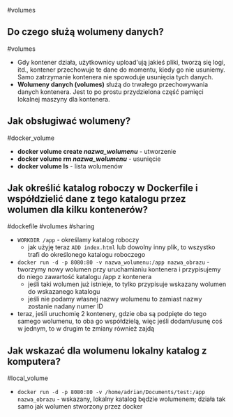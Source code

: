 #volumes
## Do czego służą wolumeny danych?
#volumes 
- Gdy kontener działa, użytkownicy upload'ują jakieś pliki, tworzą się logi, itd., kontener przechowuje te dane do momentu, kiedy go nie usuniemy. Samo zatrzymanie kontenera nie spowoduje usunięcia tych danych.
- **Wolumeny danych (volumes)** służą do trwałego przechowywania danych kontenera. Jest to po prostu przydzielona część pamięci lokalnej maszyny dla kontenera.

## Jak obsługiwać wolumeny?
#docker_volume
- **docker volume create *nazwa_wolumenu*** - utworzenie
- **docker volume rm *nazwa_wolumenu*** - usunięcie
- **docker volume ls** - lista wolumenów

## Jak określić katalog roboczy w Dockerfile i współdzielić dane z tego katalogu przez wolumen dla kilku kontenerów?
#dockefile #volumes #sharing
- `WORKDIR /app` - określamy katalog roboczy
	- jak użyję teraz `ADD index.html` lub dowolny inny plik, to wszystko trafi do określonego katalogu roboczego
- `docker run -d -p 8080:80 -v nazwa_wolumenu:/app nazwa_obrazu` - tworzymy nowy wolumen przy uruchamianiu kontenera i przypisujemy do niego zawartość katalogu /app z kontenera
	- jeśli taki wolumen już istnieje, to tylko przypisuje wskazany wolumen do wskazanego katalogu
	- jeśli nie podamy własnej nazwy wolumenu to zamiast nazwy zostanie nadany numer ID
- teraz, jeśli uruchomię 2 kontenery, gdzie oba są podpięte do tego samego wolumenu, to oba go współdzielą, więc jeśli dodam/usunę coś w jednym, to w drugim te zmiany również zajdą

## Jak wskazać dla wolumenu lokalny katalog z komputera?
#local_volume
- `docker run -d -p 8080:80 -v /home/adrian/Documents/test:/app nazwa_obrazu` - wskazany, lokalny katalog będzie wolumenem; działa tak samo jak wolumen stworzony przez docker
